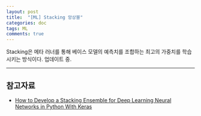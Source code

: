 ```yaml
---
layout: post
title:  "[ML] Stacking 앙상블"
categories: doc
tags: ML
comments: true
---
```


Stacking은 메타 러너를 통해 베이스 모델의 예측치를 조합하는 최고의 가중치를 학습시키는 방식이다. 업데이트 중.

---

## 참고자료

- [How to Develop a Stacking Ensemble for Deep Learning Neural Networks in Python With Keras](https://machinelearningmastery.com/stacking-ensemble-for-deep-learning-neural-networks/#comment-472105)